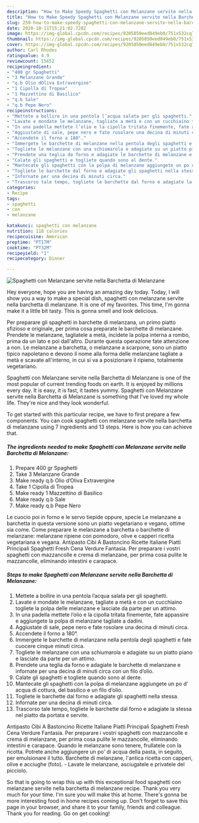 ```yaml
---
description: "How to Make Speedy Spaghetti con Melanzane servite nella Barchetta di Melanzane"
title: "How to Make Speedy Spaghetti con Melanzane servite nella Barchetta di Melanzane"
slug: 259-how-to-make-speedy-spaghetti-con-melanzane-servite-nella-barchetta-di-melanzane
date: 2020-10-11T15:21:02.728Z
image: https://img-global.cpcdn.com/recipes/9205850eed849eb0/751x532cq70/spaghetti-con-melanzane-servite-nella-barchetta-di-melanzane-recipe-main-photo.jpg
thumbnail: https://img-global.cpcdn.com/recipes/9205850eed849eb0/751x532cq70/spaghetti-con-melanzane-servite-nella-barchetta-di-melanzane-recipe-main-photo.jpg
cover: https://img-global.cpcdn.com/recipes/9205850eed849eb0/751x532cq70/spaghetti-con-melanzane-servite-nella-barchetta-di-melanzane-recipe-main-photo.jpg
author: Carl Rhodes
ratingvalue: 4.9
reviewcount: 15652
recipeingredient:
- "400 gr Spaghetti"
- "3 Melanzane Grande"
- "q.b Olio dOliva Extravergine"
- "1 Cipolla di Tropea"
- "1 Mazzettino di Basilico"
- "q.b Sale"
- "q.b Pepe Nero"
recipeinstructions:
- "Mettete a bollire in una pentola l’acqua salata per gli spaghetti."
- "Lavate e mondate le melanzane, tagliate a metà e con un cucchiaino togliete la polpa delle melanzane e lasciate da parte per un attimo."
- "In una padella mettete l’olio e la cipolla tritata finemente, fate appassire e aggiungete la polpa di melanzane tagliate a dadini."
- "Aggiustate di sale, pepe nero e fate rosolare una decina di minuti circa."
- "Accendete il forno a 180°."
- "Immergete le barchette di melanzane nella pentola degli spaghetti e fate cuocere cinque minuti circa."
- "Togliete le melanzane con una schiumarola e adagiate su un piatto piano e lasciate da parte per un attimo."
- "Prendete una teglia da forno e adagiate le barchette di melanzane e infornate per una decina di minuti circa con un filo d’olio."
- "Calate gli spaghetti e togliete quando sono al dente."
- "Mantecate gli spaghetti con la polpa di melanzane aggiungete un po d&#39; acqua di cottura, del basilico e un filo d’olio."
- "Togliete le barchette dal forno e adagiate gli spaghetti nella stessa."
- "Infornate per una decina di minuti circa."
- "Trascorso tale tempo, togliete le barchette dal forno e adagiate la stessa nel piatto da portata e servite."
categories:
- Recipe
tags:
- spaghetti
- con
- melanzane

katakunci: spaghetti con melanzane 
nutrition: 118 calories
recipecuisine: American
preptime: "PT17M"
cooktime: "PT32M"
recipeyield: "1"
recipecategory: Dinner

---
```



![Spaghetti con Melanzane servite nella Barchetta di Melanzane](https://img-global.cpcdn.com/recipes/9205850eed849eb0/751x532cq70/spaghetti-con-melanzane-servite-nella-barchetta-di-melanzane-recipe-main-photo.jpg)

Hey everyone, hope you are having an amazing day today. Today, I will show you a way to make a special dish, spaghetti con melanzane servite nella barchetta di melanzane. It is one of my favorites. This time, I'm gonna make it a little bit tasty. This is gonna smell and look delicious.

Per preparare gli spaghetti in barchette di melanzana, un primo piatto sfizioso e originale, per prima cosa preparate le barchette di melanzane. Prendete le melanzane, tagliatele a metà, incidete la polpa interna a rombo, prima da un lato e poi dall&#39;altro. Durante questa operazione fate attenzione a non. Le melanzane a barchetta, o melanzane a scarpone, sono un piatto tipico napoletano e devono il nome alla forma delle melanzane tagliate a metà e scavate all&#39;interno, in cui si va a posizionare il ripieno, totalmente vegetariano.

Spaghetti con Melanzane servite nella Barchetta di Melanzane is one of the most popular of current trending foods on earth. It is enjoyed by millions every day. It is easy, it is fast, it tastes yummy. Spaghetti con Melanzane servite nella Barchetta di Melanzane is something that I've loved my whole life. They're nice and they look wonderful.


To get started with this particular recipe, we have to first prepare a few components. You can cook spaghetti con melanzane servite nella barchetta di melanzane using 7 ingredients and 13 steps. Here is how you can achieve that.

<!--inarticleads1-->

##### The ingredients needed to make Spaghetti con Melanzane servite nella Barchetta di Melanzane:

1. Prepare 400 gr Spaghetti
1. Take 3 Melanzane Grande
1. Make ready q.b Olio d’Oliva Extravergine
1. Take 1 Cipolla di Tropea
1. Make ready 1 Mazzettino di Basilico
1. Make ready q.b Sale
1. Make ready q.b Pepe Nero


Le cuocio poi in forno e le servo tiepide oppure, specie Le melanzane a barchetta in questa versione sono un piatto vegetariano e vegano, ottime sia come. Come preparare le melanzane a barchetta o barchette di melanzane: melanzane ripiene con pomodoro, olive e capperi ricetta vegetariana e vegana. Antipasto Cibi A Bastoncino Ricette Italiane Piatti Principali Spaghetti Fresh Cena Verdure Fantasia. Per preparare i vostri spaghetti con mazzancolle e crema di melanzane, per prima cosa pulite le mazzancolle, eliminando intestini e carapace. 

<!--inarticleads2-->

##### Steps to make Spaghetti con Melanzane servite nella Barchetta di Melanzane:

1. Mettete a bollire in una pentola l’acqua salata per gli spaghetti.
1. Lavate e mondate le melanzane, tagliate a metà e con un cucchiaino togliete la polpa delle melanzane e lasciate da parte per un attimo.
1. In una padella mettete l’olio e la cipolla tritata finemente, fate appassire e aggiungete la polpa di melanzane tagliate a dadini.
1. Aggiustate di sale, pepe nero e fate rosolare una decina di minuti circa.
1. Accendete il forno a 180°.
1. Immergete le barchette di melanzane nella pentola degli spaghetti e fate cuocere cinque minuti circa.
1. Togliete le melanzane con una schiumarola e adagiate su un piatto piano e lasciate da parte per un attimo.
1. Prendete una teglia da forno e adagiate le barchette di melanzane e infornate per una decina di minuti circa con un filo d’olio.
1. Calate gli spaghetti e togliete quando sono al dente.
1. Mantecate gli spaghetti con la polpa di melanzane aggiungete un po d&#39; acqua di cottura, del basilico e un filo d’olio.
1. Togliete le barchette dal forno e adagiate gli spaghetti nella stessa.
1. Infornate per una decina di minuti circa.
1. Trascorso tale tempo, togliete le barchette dal forno e adagiate la stessa nel piatto da portata e servite.


Antipasto Cibi A Bastoncino Ricette Italiane Piatti Principali Spaghetti Fresh Cena Verdure Fantasia. Per preparare i vostri spaghetti con mazzancolle e crema di melanzane, per prima cosa pulite le mazzancolle, eliminando intestini e carapace. Quando le melanzane sono tenere, frullatele con la ricotta. Potrete anche aggiungere un po&#39; di acqua della pasta, in seguito, per emulsionare il tutto. Barchette di melanzane, l&#39;antica ricetta con capperi, olive e acciughe (foto). - Lavate le melanzane, asciugatele e privatele del picciolo. 

So that is going to wrap this up with this exceptional food spaghetti con melanzane servite nella barchetta di melanzane recipe. Thank you very much for your time. I'm sure you will make this at home. There's gonna be more interesting food in home recipes coming up. Don't forget to save this page in your browser, and share it to your family, friends and colleague. Thank you for reading. Go on get cooking!
